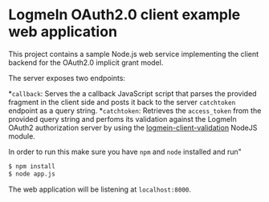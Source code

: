 LogmeIn OAuth2.0 client example web application
=======

This project contains a sample Node.js web service implementing the client backend for the OAuth2.0 implicit grant model.

The server exposes two endpoints:

*`callback`: Serves the a callback JavaScript script that parses the provided fragment in the client side and posts it back to the server `catchtoken` endpoint as a query string.
*`catchtoken`: Retrieves the `access_token` from the provided query string and perfoms its validation against the LogmeIn OAuth2 authorization server by using the [logmein-client-validation](https://github.com/activems/logmein-client-validation) NodeJS module.

In order to run this make sure you have `npm` and `node` installed and run"

```bash
$ npm install
$ node app.js
```

The web application will be listening at `localhost:8000`.
